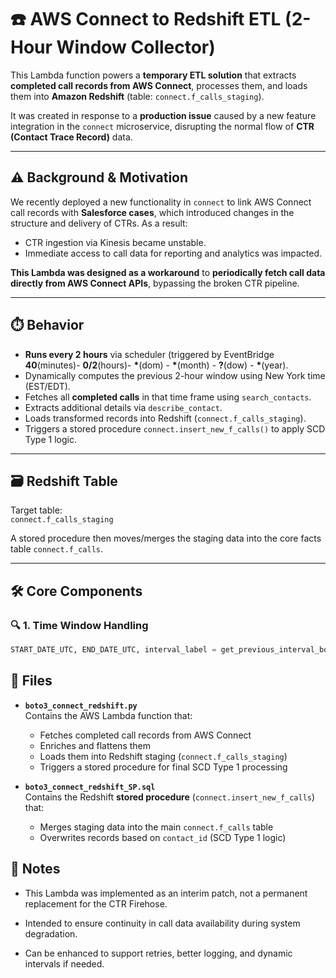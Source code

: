 # ☎️ AWS Connect to Redshift ETL (2-Hour Window Collector)

This Lambda function powers a **temporary ETL solution** that extracts **completed call records from AWS Connect**, processes them, and loads them into **Amazon Redshift** (table: `connect.f_calls_staging`). 

It was created in response to a **production issue** caused by a new feature integration in the `connect` microservice, disrupting the normal flow of **CTR (Contact Trace Record)** data.

---

## ⚠️ Background & Motivation

We recently deployed a new functionality in `connect` to link AWS Connect call records with **Salesforce cases**, which introduced changes in the structure and delivery of CTRs. As a result:

- CTR ingestion via Kinesis became unstable.
- Immediate access to call data for reporting and analytics was impacted.

**This Lambda was designed as a workaround** to **periodically fetch call data directly from AWS Connect APIs**, bypassing the broken CTR pipeline.

---

## ⏱️ Behavior

- **Runs every 2 hours** via scheduler (triggered by EventBridge **40**(minutes)- **0/2**(hours)- **\***(dom) - **\***(month) - **?**(dow) - **\***(year).
- Dynamically computes the previous 2-hour window using New York time (EST/EDT).
- Fetches all **completed calls** in that time frame using `search_contacts`.
- Extracts additional details via `describe_contact`.
- Loads transformed records into Redshift (`connect.f_calls_staging`).
- Triggers a stored procedure `connect.insert_new_f_calls()` to apply SCD Type 1 logic.

---

## 🗃️ Redshift Table

Target table:  
`connect.f_calls_staging`

A stored procedure then moves/merges the staging data into the core facts table `connect.f_calls`.

---

## 🛠️ Core Components

### 🔍 1. Time Window Handling

```python
START_DATE_UTC, END_DATE_UTC, interval_label = get_previous_interval_bounds(now_ny, NY_TZ)
```
## 📁 Files

- **`boto3_connect_redshift.py`**  
  Contains the AWS Lambda function that:
  - Fetches completed call records from AWS Connect
  - Enriches and flattens them
  - Loads them into Redshift staging (`connect.f_calls_staging`)
  - Triggers a stored procedure for final SCD Type 1 processing

- **`boto3_connect_redshift_SP.sql`**  
  Contains the Redshift **stored procedure** (`connect.insert_new_f_calls`) that:
  - Merges staging data into the main `connect.f_calls` table
  - Overwrites records based on `contact_id` (SCD Type 1 logic)

## 🧠 Notes

- This Lambda was implemented as an interim patch, not a permanent replacement for the CTR Firehose.

- Intended to ensure continuity in call data availability during system degradation.

- Can be enhanced to support retries, better logging, and dynamic intervals if needed.
